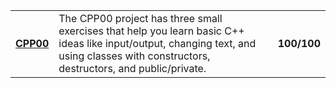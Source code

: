 <table>
  <tr>
    <td>
      <strong><a href="https://github.com/emresmrlp/cpp00">CPP00</a></strong>
    </td>
    <td>
      The CPP00 project has three small exercises that help you learn basic C++ ideas like input/output, changing text, and using classes with constructors, destructors, and public/private.
    </td>
    <td>
      <strong>100/100</strong>
    </td>
  </tr>
</table>

